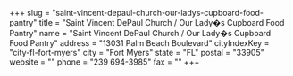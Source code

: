 +++
slug = "saint-vincent-depaul-church-our-ladys-cupboard-food-pantry"
title = "Saint Vincent DePaul Church / Our Lady�s Cupboard Food Pantry"
name = "Saint Vincent DePaul Church / Our Lady�s Cupboard Food Pantry"
address = "13031 Palm Beach Boulevard"
cityIndexKey = "city-fl-fort-myers"
city = "Fort Myers"
state = "FL"
postal = "33905"
website = ""
phone = "239 694-3985"
fax = ""
+++
